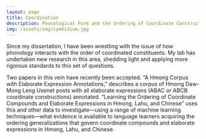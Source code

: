 ```yaml
---
layout: page
title: Coordination
description: Phonological Form and the Ordering of Coordinate Constructions
img: /assets/img/cymbidium.jpg
---
```


Since my dissertation, I have been wrestling with the issue of how phonology interacts with the order of coordinated constituents. My lab has undertaken new research in this area, shedding light and applying more rigorous standards to this set of questions.

Two papers in this vein have recently been accepted. “A Hmong Corpus with Elaborate Expression Annotations,” describes a corpus of Hmong Daw-Mong Leng Usenet posts with all elaborate expressions (ABAC or ABCB coordinate constructions) annotated. “Learning the Ordering of Coordinate Compounds and Elaborate Expressions in Hmong, Lahu, and Chinese” uses this and other data to investigate—using a range of machine learning techniques—what evidence is available to language learners acquiring the ordering generalizations that govern coordinate compounds and elaborate expressions in Hmong, Lahu, and Chinese.